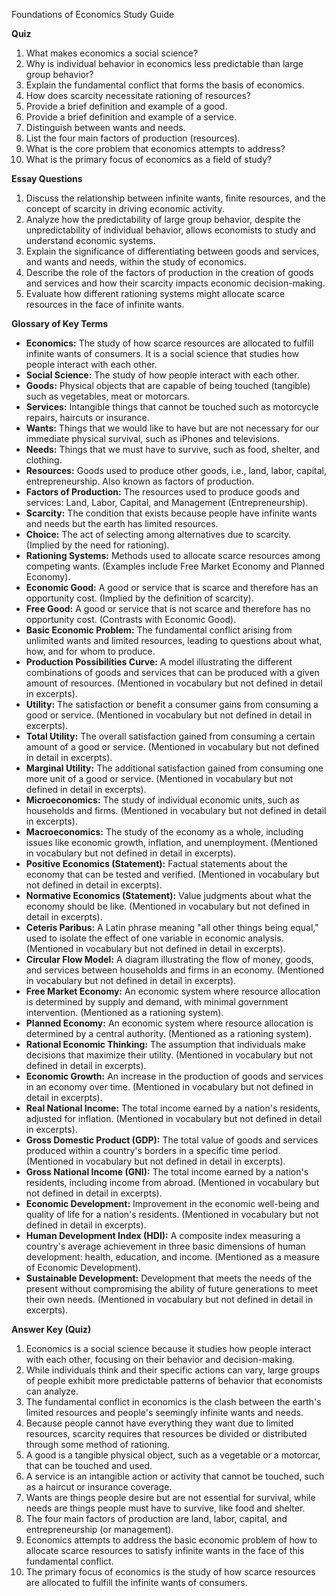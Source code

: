 Foundations of Economics Study Guide

**Quiz**

1. What makes economics a social science?
2. Why is individual behavior in economics less predictable than large group behavior?
3. Explain the fundamental conflict that forms the basis of economics.
4. How does scarcity necessitate rationing of resources?
5. Provide a brief definition and example of a good.
6. Provide a brief definition and example of a service.
7. Distinguish between wants and needs.
8. List the four main factors of production (resources).
9. What is the core problem that economics attempts to address?
10. What is the primary focus of economics as a field of study?

**Essay Questions**

1. Discuss the relationship between infinite wants, finite resources, and the concept of scarcity in driving economic activity.
2. Analyze how the predictability of large group behavior, despite the unpredictability of individual behavior, allows economists to study and understand economic systems.
3. Explain the significance of differentiating between goods and services, and wants and needs, within the study of economics.
4. Describe the role of the factors of production in the creation of goods and services and how their scarcity impacts economic decision-making.
5. Evaluate how different rationing systems might allocate scarce resources in the face of infinite wants.

**Glossary of Key Terms**

- **Economics:** The study of how scarce resources are allocated to fulfill infinite wants of consumers. It is a social science that studies how people interact with each other.
- **Social Science:** The study of how people interact with each other.
- **Goods:** Physical objects that are capable of being touched (tangible) such as vegetables, meat or motorcars.
- **Services:** Intangible things that cannot be touched such as motorcycle repairs, haircuts or insurance.
- **Wants:** Things that we would like to have but are not necessary for our immediate physical survival, such as iPhones and televisions.
- **Needs:** Things that we must have to survive, such as food, shelter, and clothing.
- **Resources:** Goods used to produce other goods, i.e., land, labor, capital, entrepreneurship. Also known as factors of production.
- **Factors of Production:** The resources used to produce goods and services: Land, Labor, Capital, and Management (Entrepreneurship).
- **Scarcity:** The condition that exists because people have infinite wants and needs but the earth has limited resources.
- **Choice:** The act of selecting among alternatives due to scarcity. (Implied by the need for rationing).
- **Rationing Systems:** Methods used to allocate scarce resources among competing wants. (Examples include Free Market Economy and Planned Economy).
- **Economic Good:** A good or service that is scarce and therefore has an opportunity cost. (Implied by the definition of scarcity).
- **Free Good:** A good or service that is not scarce and therefore has no opportunity cost. (Contrasts with Economic Good).
- **Basic Economic Problem:** The fundamental conflict arising from unlimited wants and limited resources, leading to questions about what, how, and for whom to produce.
- **Production Possibilities Curve:** A model illustrating the different combinations of goods and services that can be produced with a given amount of resources. (Mentioned in vocabulary but not defined in detail in excerpts).
- **Utility:** The satisfaction or benefit a consumer gains from consuming a good or service. (Mentioned in vocabulary but not defined in detail in excerpts).
- **Total Utility:** The overall satisfaction gained from consuming a certain amount of a good or service. (Mentioned in vocabulary but not defined in detail in excerpts).
- **Marginal Utility:** The additional satisfaction gained from consuming one more unit of a good or service. (Mentioned in vocabulary but not defined in detail in excerpts).
- **Microeconomics:** The study of individual economic units, such as households and firms. (Mentioned in vocabulary but not defined in detail in excerpts).
- **Macroeconomics:** The study of the economy as a whole, including issues like economic growth, inflation, and unemployment. (Mentioned in vocabulary but not defined in detail in excerpts).
- **Positive Economics (Statement):** Factual statements about the economy that can be tested and verified. (Mentioned in vocabulary but not defined in detail in excerpts).
- **Normative Economics (Statement):** Value judgments about what the economy should be like. (Mentioned in vocabulary but not defined in detail in excerpts).
- **Ceteris Paribus:** A Latin phrase meaning "all other things being equal," used to isolate the effect of one variable in economic analysis. (Mentioned in vocabulary but not defined in detail in excerpts).
- **Circular Flow Model:** A diagram illustrating the flow of money, goods, and services between households and firms in an economy. (Mentioned in vocabulary but not defined in detail in excerpts).
- **Free Market Economy:** An economic system where resource allocation is determined by supply and demand, with minimal government intervention. (Mentioned as a rationing system).
- **Planned Economy:** An economic system where resource allocation is determined by a central authority. (Mentioned as a rationing system).
- **Rational Economic Thinking:** The assumption that individuals make decisions that maximize their utility. (Mentioned in vocabulary but not defined in detail in excerpts).
- **Economic Growth:** An increase in the production of goods and services in an economy over time. (Mentioned in vocabulary but not defined in detail in excerpts).
- **Real National Income:** The total income earned by a nation's residents, adjusted for inflation. (Mentioned in vocabulary but not defined in detail in excerpts).
- **Gross Domestic Product (GDP):** The total value of goods and services produced within a country's borders in a specific time period. (Mentioned in vocabulary but not defined in detail in excerpts).
- **Gross National Income (GNI):** The total income earned by a nation's residents, including income from abroad. (Mentioned in vocabulary but not defined in detail in excerpts).
- **Economic Development:** Improvement in the economic well-being and quality of life for a nation's residents. (Mentioned in vocabulary but not defined in detail in excerpts).
- **Human Development Index (HDI):** A composite index measuring a country's average achievement in three basic dimensions of human development: health, education, and income. (Mentioned as a measure of Economic Development).
- **Sustainable Development:** Development that meets the needs of the present without compromising the ability of future generations to meet their own needs. (Mentioned in vocabulary but not defined in detail in excerpts).

**Answer Key (Quiz)**

1. Economics is a social science because it studies how people interact with each other, focusing on their behavior and decision-making.
2. While individuals think and their specific actions can vary, large groups of people exhibit more predictable patterns of behavior that economists can analyze.
3. The fundamental conflict in economics is the clash between the earth's limited resources and people's seemingly infinite wants and needs.
4. Because people cannot have everything they want due to limited resources, scarcity requires that resources be divided or distributed through some method of rationing.
5. A good is a tangible physical object, such as a vegetable or a motorcar, that can be touched and used.
6. A service is an intangible action or activity that cannot be touched, such as a haircut or insurance coverage.
7. Wants are things people desire but are not essential for survival, while needs are things people must have to survive, like food and shelter.
8. The four main factors of production are land, labor, capital, and entrepreneurship (or management).
9. Economics attempts to address the basic economic problem of how to allocate scarce resources to satisfy infinite wants in the face of this fundamental conflict.
10. The primary focus of economics is the study of how scarce resources are allocated to fulfill the infinite wants of consumers.